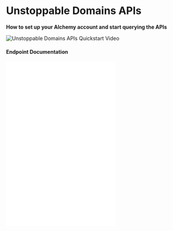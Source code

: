 # Unstoppable Domains APIs

**How to set up your Alchemy account and start querying the APIs**

![Unstoppable Domains APIs Quickstart Video](https://www.loom.com/share/7cd5398275e74d8ba024323985cd90c7)

#### Endpoint Documentation

![](enhanced-apis/unstoppable-domains/get-records-for-a-domain.md)
![](enhanced-apis/unstoppable-domains/get-records-for-owner-addresses.md)
![](enhanced-apis/unstoppable-domains/get-domain-transfer-events.md)